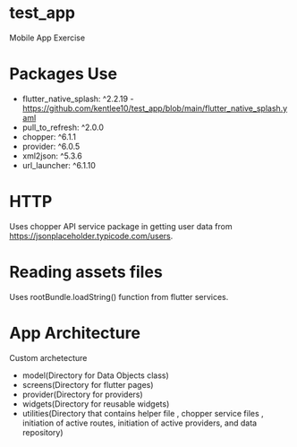 # test_app

Mobile App Exercise

# Packages Use
- flutter_native_splash: ^2.2.19 - https://github.com/kentlee10/test_app/blob/main/flutter_native_splash.yaml
- pull_to_refresh: ^2.0.0
- chopper: ^6.1.1
- provider: ^6.0.5
- xml2json: ^5.3.6
- url_launcher: ^6.1.10

# HTTP
Uses chopper API service package in getting user data from https://jsonplaceholder.typicode.com/users.

# Reading assets files
Uses rootBundle.loadString() function from flutter services.

# App Architecture
Custom archetecture
- model(Directory for Data Objects class)
- screens(Directory for flutter pages)
- provider(Directory for providers)
- widgets(Directory for reusable widgets)
- utilities(Directory that contains helper file , chopper service files , initiation of active routes, initiation of active providers, and data repository)
